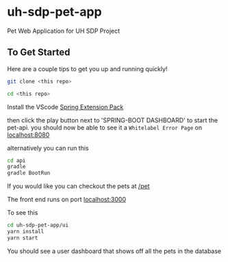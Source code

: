 # uh-sdp-pet-app

Pet Web Application for UH SDP Project

## To Get Started

Here are a couple tips to get you up and running quickly!

```sh
git clone <this repo>

cd <this repo>

```

Install the VScode [Spring Extension Pack](https://marketplace.visualstudio.com/items?itemName=Pivotal.vscode-boot-dev-pack)

then click the play button next to 'SPRING-BOOT DASHBOARD' to start the pet-api. you should now be able to see it a `Whitelabel Error Page` on [localhost:8080](localhost:8080)

alternatively you can run this

```sh
cd api
gradle
gradle BootRun

```

If you would like you can checkout the pets at  [/pet](localhost:8080/pet)

The front end runs on port [localhost:3000](localhost:3000)

To see this

```sh
cd uh-sdp-pet-app/ui
yarn install
yarn start
```

You should see a user dashboard that shows off all the pets in the database
